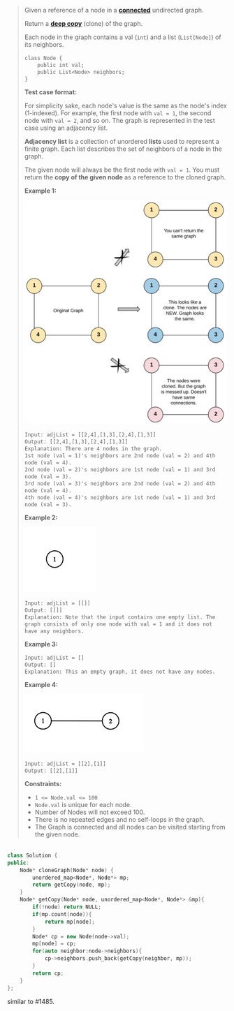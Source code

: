 > Given a reference of a node in a **[connected](https://en.wikipedia.org/wiki/Connectivity_(graph_theory)#Connected_graph)** undirected graph.
>
> Return a [**deep copy**](https://en.wikipedia.org/wiki/Object_copying#Deep_copy) (clone) of the graph.
>
> Each node in the graph contains a val (`int`) and a list (`List[Node]`) of its neighbors.
>
> ```
> class Node {
>     public int val;
>     public List<Node> neighbors;
> }
> ```
>
>  
>
> **Test case format:**
>
> For simplicity sake, each node's value is the same as the node's index (1-indexed). For example, the first node with `val = 1`, the second node with `val = 2`, and so on. The graph is represented in the test case using an adjacency list.
>
> **Adjacency list** is a collection of unordered **lists** used to represent a finite graph. Each list describes the set of neighbors of a node in the graph.
>
> The given node will always be the first node with `val = 1`. You must return the **copy of the given node** as a reference to the cloned graph.
>
>  
>
> **Example 1:**
>
> ![img](README.assets/133_clone_graph_question.png)
>
> ```
> Input: adjList = [[2,4],[1,3],[2,4],[1,3]]
> Output: [[2,4],[1,3],[2,4],[1,3]]
> Explanation: There are 4 nodes in the graph.
> 1st node (val = 1)'s neighbors are 2nd node (val = 2) and 4th node (val = 4).
> 2nd node (val = 2)'s neighbors are 1st node (val = 1) and 3rd node (val = 3).
> 3rd node (val = 3)'s neighbors are 2nd node (val = 2) and 4th node (val = 4).
> 4th node (val = 4)'s neighbors are 1st node (val = 1) and 3rd node (val = 3).
> ```
>
> **Example 2:**
>
> ![img](README.assets/graph.png)
>
> ```
> Input: adjList = [[]]
> Output: [[]]
> Explanation: Note that the input contains one empty list. The graph consists of only one node with val = 1 and it does not have any neighbors.
> ```
>
> **Example 3:**
>
> ```
> Input: adjList = []
> Output: []
> Explanation: This an empty graph, it does not have any nodes.
> ```
>
> **Example 4:**
>
> ![img](README.assets/graph-1.png)
>
> ```
> Input: adjList = [[2],[1]]
> Output: [[2],[1]]
> ```
>
>  
>
> **Constraints:**
>
> - `1 <= Node.val <= 100`
> - `Node.val` is unique for each node.
> - Number of Nodes will not exceed 100.
> - There is no repeated edges and no self-loops in the graph.
> - The Graph is connected and all nodes can be visited starting from the given node.

```cpp

class Solution {
public:
    Node* cloneGraph(Node* node) {
        unordered_map<Node*, Node*> mp;
        return getCopy(node, mp);
    }
    Node* getCopy(Node* node, unordered_map<Node*, Node*> &mp){
        if(!node) return NULL;
        if(mp.count(node)){
            return mp[node];
        }
        Node* cp = new Node(node->val);
        mp[node] = cp;
        for(auto neighbor:node->neighbors){
            cp->neighbors.push_back(getCopy(neighbor, mp));
        }
        return cp;
    }
};
```

similar to #1485.